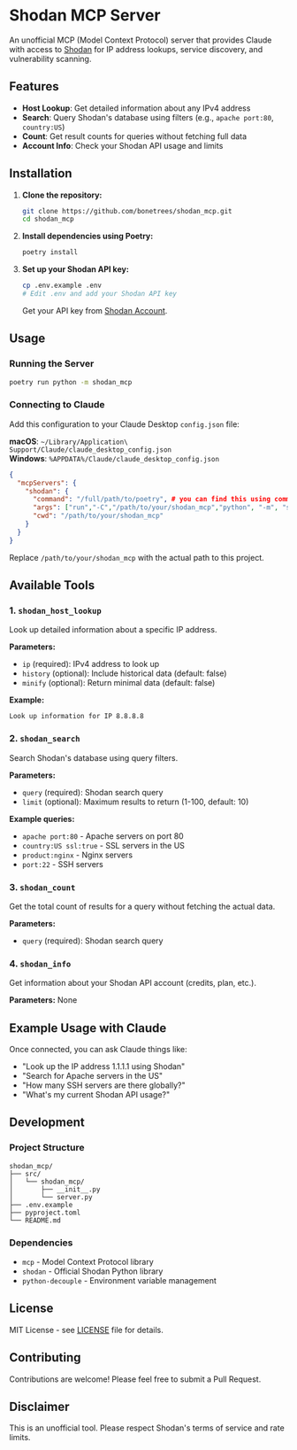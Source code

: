 # Shodan MCP Server

An unofficial MCP (Model Context Protocol) server that provides Claude with access to [Shodan](https://www.shodan.io/) for IP address lookups, service discovery, and vulnerability scanning.

## Features

- **Host Lookup**: Get detailed information about any IPv4 address
- **Search**: Query Shodan's database using filters (e.g., `apache port:80`, `country:US`)
- **Count**: Get result counts for queries without fetching full data
- **Account Info**: Check your Shodan API usage and limits

## Installation

1. **Clone the repository:**
   ```bash
   git clone https://github.com/bonetrees/shodan_mcp.git
   cd shodan_mcp
   ```

2. **Install dependencies using Poetry:**
   ```bash
   poetry install
   ```

3. **Set up your Shodan API key:**
   ```bash
   cp .env.example .env
   # Edit .env and add your Shodan API key
   ```

   Get your API key from [Shodan Account](https://account.shodan.io/).

## Usage

### Running the Server

```bash
poetry run python -m shodan_mcp
```

### Connecting to Claude

Add this configuration to your Claude Desktop `config.json` file:

**macOS**: `~/Library/Application\ Support/Claude/claude_desktop_config.json`  
**Windows**: `%APPDATA%/Claude/claude_desktop_config.json`

```json
{
  "mcpServers": {
    "shodan": {
      "command": "/full/path/to/poetry", # you can find this using command `which poetry`
      "args": ["run","-C","/path/to/your/shodan_mcp","python", "-m", "shodan_mcp"],
      "cwd": "/path/to/your/shodan_mcp"
    }
  }
}
```

Replace `/path/to/your/shodan_mcp` with the actual path to this project.

## Available Tools

### 1. `shodan_host_lookup`
Look up detailed information about a specific IP address.

**Parameters:**
- `ip` (required): IPv4 address to look up
- `history` (optional): Include historical data (default: false)
- `minify` (optional): Return minimal data (default: false)

**Example:**
```
Look up information for IP 8.8.8.8
```

### 2. `shodan_search`
Search Shodan's database using query filters.

**Parameters:**
- `query` (required): Shodan search query
- `limit` (optional): Maximum results to return (1-100, default: 10)

**Example queries:**
- `apache port:80` - Apache servers on port 80
- `country:US ssl:true` - SSL servers in the US
- `product:nginx` - Nginx servers
- `port:22` - SSH servers

### 3. `shodan_count`
Get the total count of results for a query without fetching the actual data.

**Parameters:**
- `query` (required): Shodan search query

### 4. `shodan_info`
Get information about your Shodan API account (credits, plan, etc.).

**Parameters:** None

## Example Usage with Claude

Once connected, you can ask Claude things like:

- "Look up the IP address 1.1.1.1 using Shodan"
- "Search for Apache servers in the US"
- "How many SSH servers are there globally?"
- "What's my current Shodan API usage?"

## Development

### Project Structure
```
shodan_mcp/
├── src/
│   └── shodan_mcp/
│       ├── __init__.py
│       └── server.py
├── .env.example
├── pyproject.toml
└── README.md
```

### Dependencies
- `mcp` - Model Context Protocol library
- `shodan` - Official Shodan Python library
- `python-decouple` - Environment variable management

## License

MIT License - see [LICENSE](LICENSE) file for details.

## Contributing

Contributions are welcome! Please feel free to submit a Pull Request.

## Disclaimer

This is an unofficial tool. Please respect Shodan's terms of service and rate limits.
